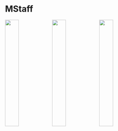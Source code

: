 # MStaff

<img src="https://github.com/godman32/MStaff/assets/38779751/8464a4e9-f5cf-48a6-9122-87303f4b9c77"  width="30%" height="30%">
<img src="https://github.com/godman32/MStaff/assets/38779751/13d86b45-a7b7-4cfb-836f-9e86902fe09d"  width="30%" height="30%">
<img src="https://github.com/godman32/MStaff/assets/38779751/d9297964-e645-4e7c-ab49-295784b93c35"  width="30%" height="30%">
